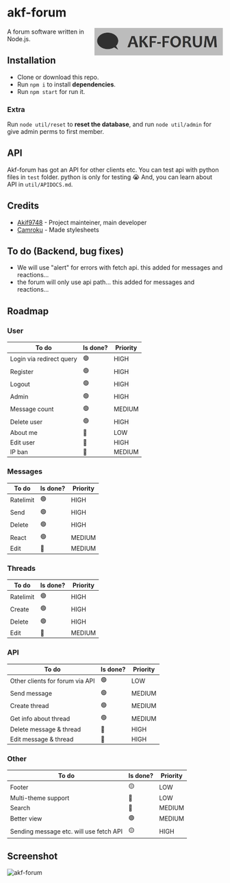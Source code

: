 # akf-forum
<img src="https://raw.githubusercontent.com/Akif9748/akf-forum/main/public/images/logo.jpg" align="right" width="300px" />

A forum software written in Node.js.

## Installation
- Clone or download this repo.
- Run `npm i` to install **dependencies**.
- Run `npm start` for run it. 

### Extra
Run `node util/reset` to **reset the database**, and run `node util/admin` for give admin perms to first member.

## API
Akf-forum has got an API for other clients etc. You can test api with python files in `test` folder. python is only for testing 😭
And, you can learn about API in `util/APIDOCS.md`.

## Credits
* [Akif9748](https://github.com/Akif9748) - Project mainteiner, main developer
* [Camroku](https://github.com/Camroku) - Made stylesheets

## To do (Backend, bug fixes) 
- We will use "alert" for errors with fetch api. this added for messages and reactions...
- the forum will only use api path... this added for messages and reactions...

## Roadmap
### User
| To do | Is done? | Priority |
| ----- | -------- | -------- |
| Login via redirect query | 🟢 | HIGH |
| Register | 🟢 | HIGH |
| Logout | 🟢 | HIGH |
| Admin | 🟢 | HIGH |
| Message count | 🟢 | MEDIUM |
| Delete user | 🟢 | HIGH |
| About me | 🔴 | LOW |
| Edit user | 🔴 | HIGH |
| IP ban | 🔴 | MEDIUM |

### Messages
| To do | Is done? | Priority |
| ----- | -------- | -------- |
| Ratelimit | 🟢 | HIGH |
| Send | 🟢 | HIGH |
| Delete | 🟢 | HIGH |
| React | 🟢 | MEDIUM |
| Edit | 🔴 | MEDIUM |

### Threads
| To do | Is done? | Priority |
| ----- | -------- | -------- |
| Ratelimit | 🟢 | HIGH |
| Create | 🟢 | HIGH |
| Delete | 🟢 | HIGH |
| Edit | 🔴 | MEDIUM |

### API
| To do | Is done? | Priority |
| ----- | -------- | -------- |
| Other clients for forum via API | 🟢 | LOW |
| Send message | 🟢 | MEDIUM |
| Create thread | 🟢 | MEDIUM |
| Get info about thread | 🟢 | MEDIUM |
| Delete message & thread | 🔴 | HIGH |
| Edit message & thread | 🔴 | HIGH |

### Other
| To do | Is done? | Priority |
| ----- | -------- | -------- |
| Footer | 🟡 | LOW |
| Multi-theme support | 🔴 | LOW |
| Search | 🔴 | MEDIUM |
| Better view | 🟢 | MEDIUM |
| Sending message etc. will use fetch API | 🟡 | HIGH |

## Screenshot
![akf-forum](https://user-images.githubusercontent.com/70021050/160255959-ef216cba-1348-4d4b-9347-fe67e21348e7.png)
